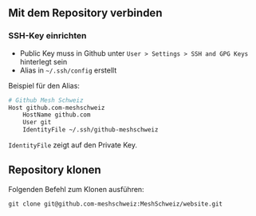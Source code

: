 ## Mit dem Repository verbinden

### SSH-Key einrichten

-   Public Key muss in Github unter `User > Settings > SSH and GPG Keys` hinterlegt sein
-   Alias in `~/.ssh/config` erstellt

Beispiel für den Alias:

```bash
# Github Mesh Schweiz
Host github.com-meshschweiz
    HostName github.com
    User git
    IdentityFile ~/.ssh/github-meshschweiz
```

`IdentityFile` zeigt auf den Private Key.

## Repository klonen

Folgenden Befehl zum Klonen ausführen:

```
git clone git@github.com-meshschweiz:MeshSchweiz/website.git
```
